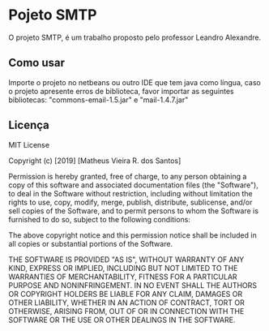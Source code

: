 # Pojeto SMTP

O projeto SMTP, é um trabalho proposto pelo professor Leandro Alexandre.

## Como usar

Importe o projeto no netbeans ou outro IDE que tem java como língua, caso o projeto apresente erros de biblioteca, favor importar as seguintes bibliotecas: "commons-email-1.5.jar" e "mail-1.4.7.jar"


## Licença
MIT License

Copyright (c) [2019] [Matheus Vieira R. dos Santos]

Permission is hereby granted, free of charge, to any person obtaining a copy
of this software and associated documentation files (the "Software"), to deal
in the Software without restriction, including without limitation the rights
to use, copy, modify, merge, publish, distribute, sublicense, and/or sell
copies of the Software, and to permit persons to whom the Software is
furnished to do so, subject to the following conditions:

The above copyright notice and this permission notice shall be included in all
copies or substantial portions of the Software.

THE SOFTWARE IS PROVIDED "AS IS", WITHOUT WARRANTY OF ANY KIND, EXPRESS OR
IMPLIED, INCLUDING BUT NOT LIMITED TO THE WARRANTIES OF MERCHANTABILITY,
FITNESS FOR A PARTICULAR PURPOSE AND NONINFRINGEMENT. IN NO EVENT SHALL THE
AUTHORS OR COPYRIGHT HOLDERS BE LIABLE FOR ANY CLAIM, DAMAGES OR OTHER
LIABILITY, WHETHER IN AN ACTION OF CONTRACT, TORT OR OTHERWISE, ARISING FROM,
OUT OF OR IN CONNECTION WITH THE SOFTWARE OR THE USE OR OTHER DEALINGS IN THE
SOFTWARE.
